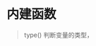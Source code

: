 # 内建函数
> type()  判断变量的类型，
<!--stackedit_data:
eyJoaXN0b3J5IjpbLTE1MDEwMjQ3MDQsMTI0ODY1NjE0MCwxNj
IwMzg1NzgzLDI0OTc1OTcwMV19
-->